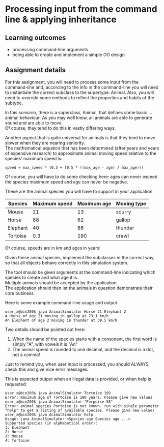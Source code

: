 # Processing input from the command line & applying inheritance

## Learning outcomes

* processing command-line arguments
* being able to create and implement a simple OO design

## Assignment details

For this assignment, you will need to process some input from the command-line and, 
according to the info in the command-line you will need to instantiate the correct subclass to the supertype: Animal.
Also, you will need to override some methods to reflect the properties and habits of the subtype.

In this scenario, there is a superclass, Animal, that defines some basic ... animal behaviour. 
As you may well know, all animals are able to generate sound and are able to move.  
Of course, they tend to do this in vastly differing ways.

Another aspect that is quite universal for animals is that they tend to move slower when they are nearing seniority.  
The mathematical equation that has been determined (after years and years of expensive research)
 to approximate animal moving speed relative to the species' maximum speed is:  

```
speed = max_speed * (0.5 + (0.5 * ((max_age - age) / max_age)))
```

Of course, you will have to do some checking here: ages can never exceed the species maximum speed and age can never be negative.  

These are the animal species you will have to support in your application:


Species       | Maximum speed  | Maximum age  | Moving type
------------- | -------------- | ------------ | ------------
Mouse         | 21             | 13           | scurry
Horse         | 88             | 62           | gallop
Elephant      | 40             | 86           | thunder
Tortoise      | 0.3            | 190          | crawl

Of course, speeds are in km and ages in years!  

Given these animal species, implement the subclasses in the correct way, 
so that all objects behave correctly in this simulation system.

The tool should be given arguments at the command-line indicating which species to create and what age it is.  
Multiple animals should be accepted by the application.  
The application should then let the animals in question demonstrate their core business.  

Here is some example command-line usage and output

```
user_x@bin200$ java AnimalSimulator Horse 21 Elephant 2
A Horse of age 21 moving in gallop at 73.1 km/h
An Elephant of age 2 moving in thunder at 39.5 km/h
```

Two details should be pointed out here: 
1. When the name of the species starts with a consonant, the first word is simply "A", with vowels it is "An"
2. The animal speed is rounded to one decimal, and the decimal is a dot, not a comma!

Just to remind you, when user input is processed, you should ALWAYS check this and give nice error messages.

This is expected output when an illegal data is provided, or when help is requested:

```
user_x@bin200$ java AnimalSimulator Tortoise 199
Error: maximum age of Tortoise is 190 years. Please give new values
user_x@bin200$ java AnimalSimulator "Porpoise 58"
Error: animal species Portoise is not known. run with single parameter "help" to get a listing of available species. Please give new values
user_x@bin200$ java AnimalSimulator help
Usage: java AnimalSimulator <Species age Species age ...>
Supported species (in alphabetical order):
1: Elephant
2: Horse
3: Mouse
4: Tortoise
```

